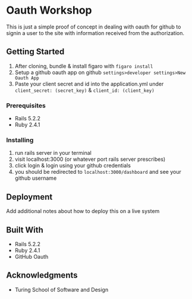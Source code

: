 # Oauth Workshop

This is just a simple proof of concept in dealing with oauth for github to signin a user to the site with information received from the authorization.

## Getting Started

1. After cloning, bundle & install figaro with ```figaro install```
2. Setup a github oauth app on github ```settings>developer settings>New Oauth App```
3. Paste your client secret and id into the application.yml under ```client_secret: (secret_key)``` & ```client_id: (client_key)```

### Prerequisites

- Rails 5.2.2
- Ruby 2.4.1

### Installing

1. run rails server in your terminal
2. visit localhost:3000 (or whatever port rails server prescribes)
3. click login & login using your github credentials
4. you should be redirected to ```localhost:3000/dashboard``` and see your github username


## Deployment

Add additional notes about how to deploy this on a live system

## Built With

* Rails 5.2.2
* Ruby 2.4.1
* GitHub Oauth


## Acknowledgments

* Turing School of Software and Design

